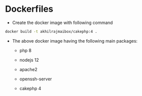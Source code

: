 # Dockerfiles

* Create the docker image with following command

```bash
docker build -t akhilrajmaibox/cakephp:4 .
```

* The above docker image having the following main packages:

    * php 8

    * nodejs 12

    * apache2

    * openssh-server

    * cakephp 4